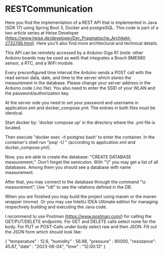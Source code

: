 # RESTCommunication

Here you find the implementation of a REST API that is implemented in Java (SDK 17) using Spring Boot 3, Docker and postgreSQL.
This code is part of a two article series at Heise Developer (https://www.heise.de/developer/Der_Pragmatische_Architekt-2732748.html). Here you'll also find more architectural and technical details.

This API can be remotely accessed by a Arduino Giga R1 (note: other Arduino boards may be used as well) that integrates a Bosch BME680 sensor, a RTC, and a WiFi module. 

Every preconfigured time interval the Arduino sends a POST call with the read sensor data, date, and time to the server which stores the measurement in the database. Please change your server address in the Arduino code (.ino file). 
You also need to enter the SSID of your WLAN and the password/authorization key.

At the server side you need to set your password and username in application.xml and docker_compose.yml. The entries in both files must be identical.

Start docker by: 'docker compose up' in the directory where the .yml file is located.

Then execute "docker exec -it postgres bash' to enter the container. In the container's shell run "psql -U <username>" (according to application.xml and docker_compose.yml).
  
Now, you are able to create the database: "CREATE DATABASE measurement;". Don't forget the semicolon. With "\l" you may get a list of all databases. Among them you should see a database with name measurement.
  
After that, you may connect to the database through the command "\c measurement". Use "\dt" to see the relations defined in the DB.
  
When you are finished you may build the project using maven or the maven wrapper (mvnw). Or you may use IntelliJ IDEA Ultimate edition for managing respectively building and executing the Java code.
  
I recommend tu use Postman (https://www.postman.com/) for calling the GET/PUT/DELETE endpoints. For GET and DELETE calls select none for the body. For PUT or POST-Calls under body select raw and then JSON. Fill out the JSON form which should look like:
  
  {
    "temperature" : 12.6,
    "humidity" : 56.98,
    "pressure" : 90000,
    "resistance": 45.87,
    "date" : "2023-06-04",
    "time" : "12:00:13"
  }

  

